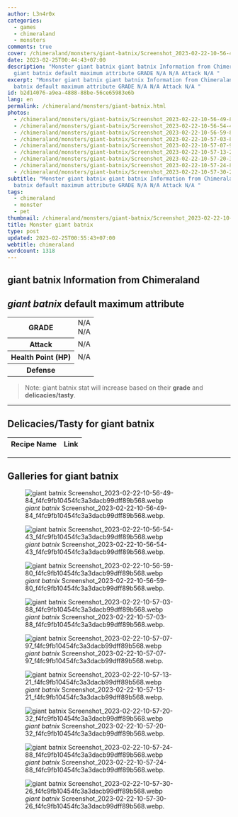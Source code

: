 ```yaml
---
author: L3n4r0x
categories:
  - games
  - chimeraland
  - monsters
comments: true
cover: /chimeraland/monsters/giant-batnix/Screenshot_2023-02-22-10-56-49-84_f4fc9fb10454fc3a3dacb99dff89b568.webp
date: 2023-02-25T00:44:43+07:00
description: "Monster giant batnix giant batnix Information from Chimeraland
  giant batnix default maximum attribute GRADE N/A N/A Attack N/A "
excerpt: "Monster giant batnix giant batnix Information from Chimeraland giant
  batnix default maximum attribute GRADE N/A N/A Attack N/A "
id: b2d14076-a9ea-4888-88be-56ce65983e6b
lang: en
permalink: /chimeraland/monsters/giant-batnix.html
photos:
  - /chimeraland/monsters/giant-batnix/Screenshot_2023-02-22-10-56-49-84_f4fc9fb10454fc3a3dacb99dff89b568.webp
  - /chimeraland/monsters/giant-batnix/Screenshot_2023-02-22-10-56-54-43_f4fc9fb10454fc3a3dacb99dff89b568.webp
  - /chimeraland/monsters/giant-batnix/Screenshot_2023-02-22-10-56-59-80_f4fc9fb10454fc3a3dacb99dff89b568.webp
  - /chimeraland/monsters/giant-batnix/Screenshot_2023-02-22-10-57-03-88_f4fc9fb10454fc3a3dacb99dff89b568.webp
  - /chimeraland/monsters/giant-batnix/Screenshot_2023-02-22-10-57-07-97_f4fc9fb10454fc3a3dacb99dff89b568.webp
  - /chimeraland/monsters/giant-batnix/Screenshot_2023-02-22-10-57-13-21_f4fc9fb10454fc3a3dacb99dff89b568.webp
  - /chimeraland/monsters/giant-batnix/Screenshot_2023-02-22-10-57-20-32_f4fc9fb10454fc3a3dacb99dff89b568.webp
  - /chimeraland/monsters/giant-batnix/Screenshot_2023-02-22-10-57-24-88_f4fc9fb10454fc3a3dacb99dff89b568.webp
  - /chimeraland/monsters/giant-batnix/Screenshot_2023-02-22-10-57-30-26_f4fc9fb10454fc3a3dacb99dff89b568.webp
subtitle: "Monster giant batnix giant batnix Information from Chimeraland giant
  batnix default maximum attribute GRADE N/A N/A Attack N/A "
tags:
  - chimeraland
  - monster
  - pet
thumbnail: /chimeraland/monsters/giant-batnix/Screenshot_2023-02-22-10-56-49-84_f4fc9fb10454fc3a3dacb99dff89b568.webp
title: Monster giant batnix
type: post
updated: 2023-02-25T00:55:43+07:00
webtitle: chimeraland
wordcount: 1318
---
```


<link
  rel="stylesheet"
  href="https://rawcdn.githack.com/dimaslanjaka/Web-Manajemen/870a349/css/bootstrap-5-3-0-alpha3-wrapper.css"
/>
<section id="bootstrap-wrapper">
  <div data-bs-theme="dark">
    <h2>giant batnix Information from Chimeraland</h2>
    <h2 id="attribute"><i>giant batnix</i> default maximum attribute</h2>
    <div class="row">
      <div class="col mb-2">
        <div class="card">
          <div class="card-body">
            <table>
              <tr>
                <th>GRADE</th>
                <td>N/A <br />N/A</td>
              </tr>
              <tr>
                <th>Attack</th>
                <td>N/A</td>
              </tr>
              <tr>
                <th>Health Point (HP)</th>
                <td>N/A</td>
              </tr>
              <tr>
                <th>Defense</th>
                <td></td>
              </tr>
            </table>
          </div>
        </div>
      </div>
    </div>
    <blockquote class="bd-callout bd-callout-warning">
      Note: giant batnix stat will increase based on their <b>grade</b> and
      <b>delicacies/tasty</b>.
    </blockquote>
    <hr />
    <h2 id="delicacies">Delicacies/Tasty for giant batnix</h2>
    <div class="card">
      <div class="card-body">
        <div class="table-responsive">
          <table class="table table-striped">
            <thead>
              <tr>
                <th>Recipe Name</th>
                <th>Link</th>
              </tr>
            </thead>
            <tbody></tbody>
          </table>
        </div>
      </div>
    </div>
    <hr />
    <div id="gallery">
      <h2>Galleries for giant batnix</h2>
      <div class="row">
        <div class="col-lg-6 col-12">
          <figure>
            <img
              src="https://www.webmanajemen.com/chimeraland/monsters/giant-batnix/Screenshot_2023-02-22-10-56-49-84_f4fc9fb10454fc3a3dacb99dff89b568.webp"
              alt="giant batnix Screenshot_2023-02-22-10-56-49-84_f4fc9fb10454fc3a3dacb99dff89b568.webp"
            />
            <figcaption style="word-wrap: break-word">
              <i>giant batnix</i>
              Screenshot_2023-02-22-10-56-49-84_f4fc9fb10454fc3a3dacb99dff89b568.webp.
            </figcaption>
          </figure>
        </div>
        <div class="col-lg-6 col-12">
          <figure>
            <img
              src="https://www.webmanajemen.com/chimeraland/monsters/giant-batnix/Screenshot_2023-02-22-10-56-54-43_f4fc9fb10454fc3a3dacb99dff89b568.webp"
              alt="giant batnix Screenshot_2023-02-22-10-56-54-43_f4fc9fb10454fc3a3dacb99dff89b568.webp"
            />
            <figcaption style="word-wrap: break-word">
              <i>giant batnix</i>
              Screenshot_2023-02-22-10-56-54-43_f4fc9fb10454fc3a3dacb99dff89b568.webp.
            </figcaption>
          </figure>
        </div>
        <div class="col-lg-6 col-12">
          <figure>
            <img
              src="https://www.webmanajemen.com/chimeraland/monsters/giant-batnix/Screenshot_2023-02-22-10-56-59-80_f4fc9fb10454fc3a3dacb99dff89b568.webp"
              alt="giant batnix Screenshot_2023-02-22-10-56-59-80_f4fc9fb10454fc3a3dacb99dff89b568.webp"
            />
            <figcaption style="word-wrap: break-word">
              <i>giant batnix</i>
              Screenshot_2023-02-22-10-56-59-80_f4fc9fb10454fc3a3dacb99dff89b568.webp.
            </figcaption>
          </figure>
        </div>
        <div class="col-lg-6 col-12">
          <figure>
            <img
              src="https://www.webmanajemen.com/chimeraland/monsters/giant-batnix/Screenshot_2023-02-22-10-57-03-88_f4fc9fb10454fc3a3dacb99dff89b568.webp"
              alt="giant batnix Screenshot_2023-02-22-10-57-03-88_f4fc9fb10454fc3a3dacb99dff89b568.webp"
            />
            <figcaption style="word-wrap: break-word">
              <i>giant batnix</i>
              Screenshot_2023-02-22-10-57-03-88_f4fc9fb10454fc3a3dacb99dff89b568.webp.
            </figcaption>
          </figure>
        </div>
        <div class="col-lg-6 col-12">
          <figure>
            <img
              src="https://www.webmanajemen.com/chimeraland/monsters/giant-batnix/Screenshot_2023-02-22-10-57-07-97_f4fc9fb10454fc3a3dacb99dff89b568.webp"
              alt="giant batnix Screenshot_2023-02-22-10-57-07-97_f4fc9fb10454fc3a3dacb99dff89b568.webp"
            />
            <figcaption style="word-wrap: break-word">
              <i>giant batnix</i>
              Screenshot_2023-02-22-10-57-07-97_f4fc9fb10454fc3a3dacb99dff89b568.webp.
            </figcaption>
          </figure>
        </div>
        <div class="col-lg-6 col-12">
          <figure>
            <img
              src="https://www.webmanajemen.com/chimeraland/monsters/giant-batnix/Screenshot_2023-02-22-10-57-13-21_f4fc9fb10454fc3a3dacb99dff89b568.webp"
              alt="giant batnix Screenshot_2023-02-22-10-57-13-21_f4fc9fb10454fc3a3dacb99dff89b568.webp"
            />
            <figcaption style="word-wrap: break-word">
              <i>giant batnix</i>
              Screenshot_2023-02-22-10-57-13-21_f4fc9fb10454fc3a3dacb99dff89b568.webp.
            </figcaption>
          </figure>
        </div>
        <div class="col-lg-6 col-12">
          <figure>
            <img
              src="https://www.webmanajemen.com/chimeraland/monsters/giant-batnix/Screenshot_2023-02-22-10-57-20-32_f4fc9fb10454fc3a3dacb99dff89b568.webp"
              alt="giant batnix Screenshot_2023-02-22-10-57-20-32_f4fc9fb10454fc3a3dacb99dff89b568.webp"
            />
            <figcaption style="word-wrap: break-word">
              <i>giant batnix</i>
              Screenshot_2023-02-22-10-57-20-32_f4fc9fb10454fc3a3dacb99dff89b568.webp.
            </figcaption>
          </figure>
        </div>
        <div class="col-lg-6 col-12">
          <figure>
            <img
              src="https://www.webmanajemen.com/chimeraland/monsters/giant-batnix/Screenshot_2023-02-22-10-57-24-88_f4fc9fb10454fc3a3dacb99dff89b568.webp"
              alt="giant batnix Screenshot_2023-02-22-10-57-24-88_f4fc9fb10454fc3a3dacb99dff89b568.webp"
            />
            <figcaption style="word-wrap: break-word">
              <i>giant batnix</i>
              Screenshot_2023-02-22-10-57-24-88_f4fc9fb10454fc3a3dacb99dff89b568.webp.
            </figcaption>
          </figure>
        </div>
        <div class="col-lg-6 col-12">
          <figure>
            <img
              src="https://www.webmanajemen.com/chimeraland/monsters/giant-batnix/Screenshot_2023-02-22-10-57-30-26_f4fc9fb10454fc3a3dacb99dff89b568.webp"
              alt="giant batnix Screenshot_2023-02-22-10-57-30-26_f4fc9fb10454fc3a3dacb99dff89b568.webp"
            />
            <figcaption style="word-wrap: break-word">
              <i>giant batnix</i>
              Screenshot_2023-02-22-10-57-30-26_f4fc9fb10454fc3a3dacb99dff89b568.webp.
            </figcaption>
          </figure>
        </div>
      </div>
    </div>
  </div>
</section>
